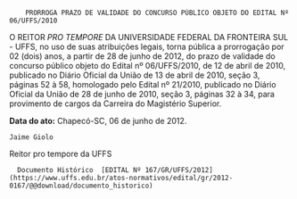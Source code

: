         PRORROGA PRAZO DE VALIDADE DO CONCURSO PÚBLICO OBJETO DO EDITAL Nº 06/UFFS/2010  

O REITOR *PRO TEMPORE* DA UNIVERSIDADE FEDERAL DA FRONTEIRA SUL - UFFS, no uso de suas atribuições legais, torna pública a prorrogação por 02 (dois) anos, a partir de 28 de junho de 2012, do prazo de validade do concurso público objeto do Edital nº 06/UFFS/2010, de 12 de abril de 2010, publicado no Diário Oficial da União de 13 de abril de 2010, seção 3, páginas 52 à 58, homologado pelo Edital nº 21/2010, publicado no Diário Oficial da União de 28 de junho de 2010, seção 3, páginas 32 à 34, para provimento de cargos da Carreira do Magistério Superior.

  

   **Data do ato:** Chapecó-SC, 06 de junho de 2012.   
 

    Jaime Giolo   
 Reitor pro tempore da UFFS 

      Documento Histórico  [EDITAL Nº 167/GR/UFFS/2012](https://www.uffs.edu.br/atos-normativos/edital/gr/2012-0167/@@download/documento_historico)     
      